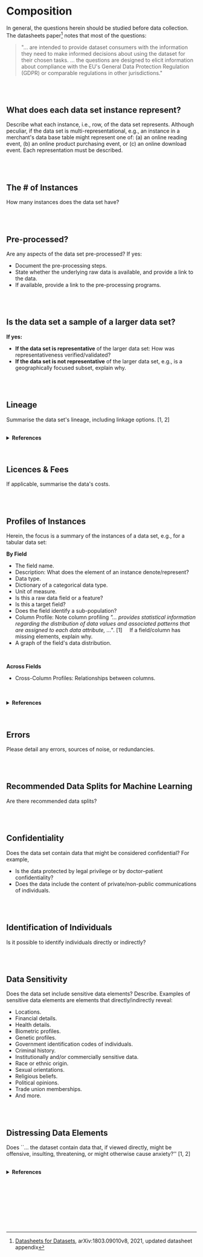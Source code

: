 
# Composition

In general, the questions herein should be studied before data collection.  The datasheets paper[^datasheets] notes that most of the questions:

<blockquote>
  "… are intended to provide dataset consumers with the information they need to make informed decisions about using the dataset for their chosen tasks. … the questions are designed to elicit information about compliance with the EU's General Data Protection Regulation (GDPR) or comparable regulations in other jurisdictions."
</blockquote>

<br>
<br>

## What does each data set instance represent?

Describe what each instance, i.e., row, of the data set represents.  Although peculiar, if the data set is multi-representational, e.g., an instance in a merchant's data base table might represent one of: (a) an online reading event, (b) an online product purchasing event, or \(c\) an online download event.  Each representation must be described.

<br>
<br>

## The # of Instances

How many instances does the data set have?

<br>
<br>

## Pre-processed?

Are any aspects of the data set pre-processed?  If yes:

<ul class="disc">
    <li class="disc">Document the pre-processing steps.</li>
    <li class="disc">State whether the underlying raw data is available, and provide a link to the data.</li>
    <li class="disc">If available, provide a link to the pre-processing programs.</li>
</ul>

<br>
<br>

## Is the data set a sample of a larger data set?

**If yes:**

<ul class="disc">
    <li class="disc"><b>If the data set is representative</b> of the larger data set: How was representativeness verified/validated?</li>
    <li class="disc"><b>If the data set is not representative</b> of the larger data set, e.g., is a geographically focused subset, explain why.</li>
</ul>

<br>
<br>

## Lineage

Summarise the data set's lineage, including linkage options. [1, 2]

<br>

<details><summary><b>References</b></summary> 
<ol class="numeric">
    <li class="numeric"><a href="https://www.qlik.com/us/data-management/data-lineage" target="_blank">QLIK: What is data lineage?</a></li>
    <li class="numeric"><a href="https://www.ibm.com/topics/data-lineage" target="_blank">IBM: What is data lineage?</a></li>
</ol>
</details>

<br>
<br>

## Licences & Fees

If applicable, summarise the data's costs.

<br>
<br>

## Profiles of Instances

Herein, the focus is a summary of the instances of a data set, e.g., for a tabular data set:

**By Field**

<ul class="disc">
    <li class="disc">The field name.</li>
    <li class="disc">Description: What does the element of an instance denote/represent?</li>
    <li class="disc">Data type.</li>
    <li class="disc">Dictionary of a categorical data type.</li>
    <li class="disc">Unit of measure.</li>
    <li class="disc">Is this a raw data field or a feature?</li>
    <li class="disc">Is this a target field?</li>
    <li class="disc">Does the field identify a sub-population?</li>
    <li class="disc">Column Profile: Note column profiling <i>"… provides statistical information regarding the distribution of data values and associated patterns that are assigned to each data attribute, …"</i>. [1] &nbsp; &nbsp; If a field/column has missing elements, explain why.</li>
    <li class="disc">A graph of the field's data distribution.</li>
</ul>

<br>

**Across Fields**

<ul class="disc">
    <li class="disc">Cross-Column Profiles: Relationships between columns.</li>
</ul>

<br>
<br>

<details><summary><b>References</b></summary>
<ol class="numeric">
    <li class="numeric">5.5.2 Profiling for Data Quality Assessment, in <a href="https://www.sciencedirect.com/book/9780123742254/master-data-management" target="_blank">Master Data Management</a>, Page 96, The MK/OMG Press, 2008</li>
    <li class="numeric"><a href="https://www.talend.com/resources/what-is-data-profiling/" target="_blank">Data Profiling</a></li>
</ol>
</details>

<br>
<br>


## Errors

Please detail any errors, sources of noise, or redundancies.


<br>
<br>


## Recommended Data Splits for Machine Learning

Are there recommended data splits?

<br>
<br>

## Confidentiality

Does the data set contain data that might be considered confidential?  For example,

<ul class="disc">
    <li class="disc">Is the data protected by legal privilege or by doctor–patient confidentiality?</li>
    <li class="disc">Does the data include the content of private/non-public communications of individuals.</li>
</ul>

<br>
<br>

## Identification of Individuals

Is it possible to identify individuals directly or indirectly?

<br>
<br>

## Data Sensitivity

Does the data set include sensitive data elements?  Describe.  Examples of sensitive data elements are 
elements that directly/indirectly reveal:

<ul class="disc">
    <li class="disc">Locations.</li>
    <li class="disc">Financial details.</li>
    <li class="disc">Health details.</li>
    <li class="disc">Biometric profiles.</li>
    <li class="disc">Genetic profiles.</li>
    <li class="disc">Government identification codes of individuals.</li>
    <li class="disc">Criminal history.</li>
    <li class="disc">Institutionally and/or commercially sensitive data.</li>
    <li class="disc">Race or ethnic origin.</li>
    <li class="disc">Sexual orientations.</li>
    <li class="disc">Religious beliefs.</li>
    <li class="disc">Political opinions.</li>
    <li class="disc">Trade union memberships.</li>
    <li class="disc">And more.</li>
</ul>

<br>
<br>

## Distressing Data Elements

Does ``… the dataset contain data that, if viewed directly, might be offensive, insulting, threatening, or might otherwise cause anxiety?'' [1, 2]

<br>

<details><summary><b>References</b></summary>
<ol class="numeric">
    <li class="numeric"><a href="https://dl.acm.org/doi/10.1145/3458723" target="_blank">Datasheets for Datasets</a>, Communications of the ACM, 2021, Volume 64, Issue 12, pages 86 – 92</li>
    <li class="numeric"><a href="https://arxiv.org/abs/1803.09010v8" target="_blank">Datasheets for Datasets</a>, arXiv:1803.09010v8, 2021, updated datasheet appendix</li>
</ol>
</details>

<br>
<br>

<br>
<br>

<br>
<br>

<br>
<br>

[^datasheets]: <a href="https://arxiv.org/abs/1803.09010v8" target="_blank">Datasheets for Datasets</a>, arXiv:1803.09010v8, 2021, updated datasheet appendix



